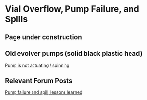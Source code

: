 # Vial Overflow, Pump Failure, and Spills

## Page under construction

## Old evolver pumps (solid black plastic head)

[Pump is not actuating / spinning](https://www.evolver.bio/t/how-can-i-verify-the-pump-is-correctly-actuating-and-spinning/100/6)

## Relevant Forum Posts

[Pump failure and spill, lessons learned](https://www.evolver.bio/t/pump-failure-and-spill-lessons-learned/125)
